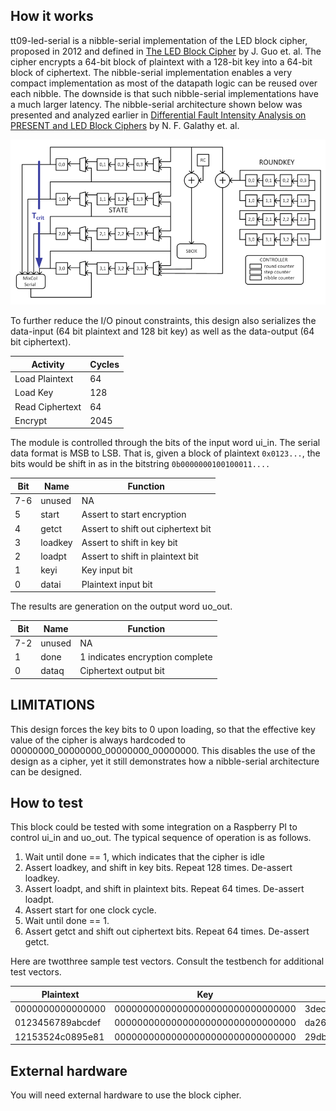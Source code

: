 <!---

This file is used to generate your project datasheet. Please fill in the information below and delete any unused
sections.

You can also include images in this folder and reference them in the markdown. Each image must be less than
512 kb in size, and the combined size of all images must be less than 1 MB.
-->

## How it works

tt09-led-serial is a nibble-serial implementation of the LED block cipher, proposed in 2012 and defined in [The LED Block Cipher](https://eprint.iacr.org/2012/600.pdf) by J. Guo et. al. The cipher encrypts a 64-bit block of plaintext with a 128-bit key into a 64-bit block of ciphertext. The nibble-serial implementation enables a very compact implementation as most of the datapath logic can be reused over each nibble. The downside is that such nibble-serial implementations have a much larger latency. The nibble-serial architecture shown below was presented and analyzed earlier in [Differential Fault Intensity Analysis on PRESENT and LED Block Ciphers](https://link.springer.com/chapter/10.1007/978-3-319-21476-4_12) by N. F. Galathy et. al.

![image](lednibble.png)

To further reduce the I/O pinout constraints, this design also serializes the data-input (64 bit plaintext and 128 bit key) as well as the data-output (64 bit ciphertext). 

| Activity        | Cycles               |
|-----------------|----------------------|
| Load Plaintext  | 64                   |
| Load Key        | 128                  |
| Read Ciphertext | 64                   |
| Encrypt         | 2045                 |

The module is controlled through the bits of the input word ui_in.
The serial data format is MSB to LSB. That is, given a block of plaintext `0x0123...`, the bits would be shift in as in the bitstring `0b0000000100100011....`

| Bit             | Name     |  Function                             |
|-----------------|----------|---------------------------------------|
| 7-6             | unused   | NA                                    |
| 5               | start    | Assert to start encryption            |
| 4               | getct    | Assert to shift out ciphertext bit    |
| 3               | loadkey  | Assert to shift in key bit            |
| 2               | loadpt   | Assert to shift in plaintext bit      |
| 1               | keyi     | Key input bit                         |
| 0               | datai    | Plaintext input bit                   |

The results are generation on the output word uo_out.

| Bit             | Name     |  Function                             |
|-----------------|----------|---------------------------------------|
| 7-2             | unused   | NA                                    |
| 1               | done     | 1 indicates encryption complete       |
| 0               | dataq    | Ciphertext output bit                 |

## LIMITATIONS

This design forces the key bits to 0 upon loading, so that the effective key value of the cipher is always hardcoded to 00000000_00000000_00000000_00000000. This disables the use of the design as a cipher, yet it still demonstrates how a nibble-serial architecture can be designed.

## How to test

This block could be tested with some integration on a Raspberry PI to control ui_in and uo_out.
The typical sequence of operation is as follows.

1. Wait until done == 1, which indicates that the cipher is idle
2. Assert loadkey, and shift in key bits. Repeat 128 times. De-assert loadkey.
3. Assert loadpt, and shift in plaintext bits. Repeat 64 times. De-assert loadpt.
4. Assert start for one clock cycle.
5. Wait until done == 1.
6. Assert getct and shift out ciphertext bits. Repeat 64 times. De-assert getct.

Here are twotthree sample test vectors. Consult the testbench for additional test vectors.

| Plaintext           |              Key                           | Ciphertext              |
|---------------------|--------------------------------------------|-------------------------|
|  0000000000000000   |  00000000000000000000000000000000          | 3decb2a0850cdba1        |
|  0123456789abcdef   | 00000000000000000000000000000000           | da261393c73be9ce        |
|  12153524c0895e81   | 00000000000000000000000000000000           | 29db5fe262572f4e        |

## External hardware

You will need external hardware to use the block cipher.
